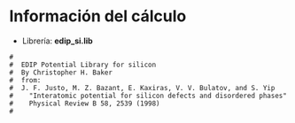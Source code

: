 # Información del cálculo

- Librería: **edip_si.lib**

```
#
#  EDIP Potential Library for silicon
#  By Christopher H. Baker
#  from:
#  J. F. Justo, M. Z. Bazant, E. Kaxiras, V. V. Bulatov, and S. Yip
#    "Interatomic potential for silicon defects and disordered phases"
#    Physical Review B 58, 2539 (1998)
#
```
